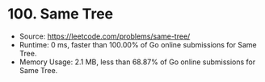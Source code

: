 # 100. Same Tree

- Source: https://leetcode.com/problems/same-tree/
- Runtime: 0 ms, faster than 100.00% of Go online submissions for Same Tree.
- Memory Usage: 2.1 MB, less than 68.87% of Go online submissions for Same Tree.